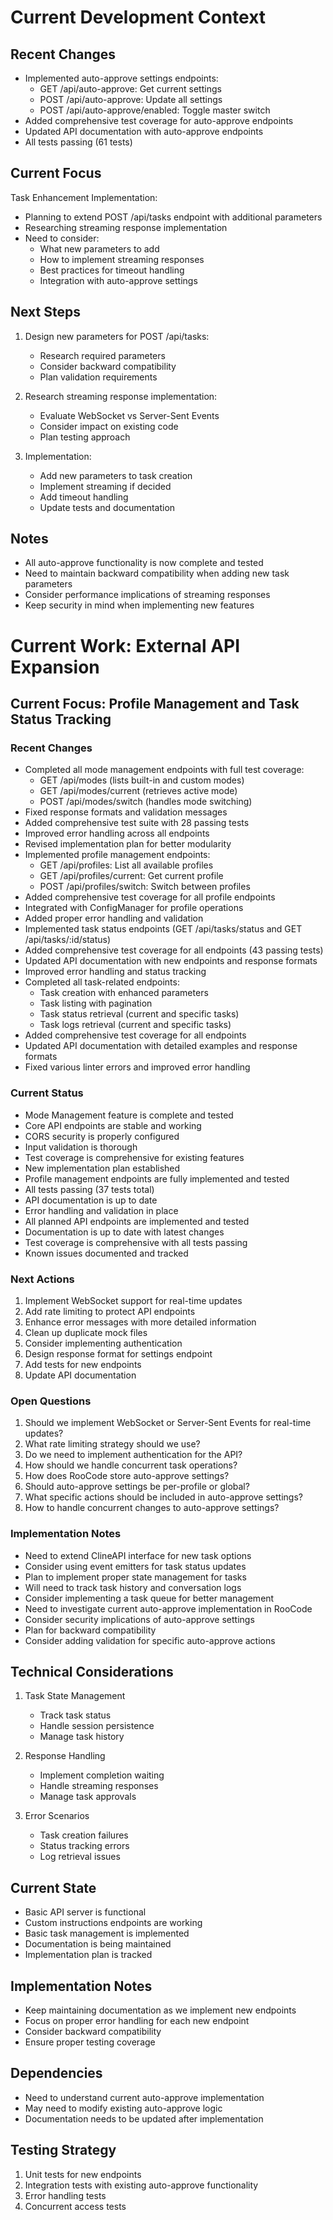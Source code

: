 # Current Development Context

## Recent Changes

- Implemented auto-approve settings endpoints:
    - GET /api/auto-approve: Get current settings
    - POST /api/auto-approve: Update all settings
    - POST /api/auto-approve/enabled: Toggle master switch
- Added comprehensive test coverage for auto-approve endpoints
- Updated API documentation with auto-approve endpoints
- All tests passing (61 tests)

## Current Focus

Task Enhancement Implementation:

- Planning to extend POST /api/tasks endpoint with additional parameters
- Researching streaming response implementation
- Need to consider:
    - What new parameters to add
    - How to implement streaming responses
    - Best practices for timeout handling
    - Integration with auto-approve settings

## Next Steps

1. Design new parameters for POST /api/tasks:

    - Research required parameters
    - Consider backward compatibility
    - Plan validation requirements

2. Research streaming response implementation:

    - Evaluate WebSocket vs Server-Sent Events
    - Consider impact on existing code
    - Plan testing approach

3. Implementation:
    - Add new parameters to task creation
    - Implement streaming if decided
    - Add timeout handling
    - Update tests and documentation

## Notes

- All auto-approve functionality is now complete and tested
- Need to maintain backward compatibility when adding new task parameters
- Consider performance implications of streaming responses
- Keep security in mind when implementing new features

# Current Work: External API Expansion

## Current Focus: Profile Management and Task Status Tracking

### Recent Changes

- Completed all mode management endpoints with full test coverage:
    - GET /api/modes (lists built-in and custom modes)
    - GET /api/modes/current (retrieves active mode)
    - POST /api/modes/switch (handles mode switching)
- Fixed response formats and validation messages
- Added comprehensive test suite with 28 passing tests
- Improved error handling across all endpoints
- Revised implementation plan for better modularity
- Implemented profile management endpoints:
    - GET /api/profiles: List all available profiles
    - GET /api/profiles/current: Get current profile
    - POST /api/profiles/switch: Switch between profiles
- Added comprehensive test coverage for all profile endpoints
- Integrated with ConfigManager for profile operations
- Added proper error handling and validation
- Implemented task status endpoints (GET /api/tasks/status and GET /api/tasks/:id/status)
- Added comprehensive test coverage for all endpoints (43 passing tests)
- Updated API documentation with new endpoints and response formats
- Improved error handling and status tracking
- Completed all task-related endpoints:
    - Task creation with enhanced parameters
    - Task listing with pagination
    - Task status retrieval (current and specific tasks)
    - Task logs retrieval (current and specific tasks)
- Added comprehensive test coverage for all endpoints
- Updated API documentation with detailed examples and response formats
- Fixed various linter errors and improved error handling

### Current Status

- Mode Management feature is complete and tested
- Core API endpoints are stable and working
- CORS security is properly configured
- Input validation is thorough
- Test coverage is comprehensive for existing features
- New implementation plan established
- Profile management endpoints are fully implemented and tested
- All tests passing (37 tests total)
- API documentation is up to date
- Error handling and validation in place
- All planned API endpoints are implemented and tested
- Documentation is up to date with latest changes
- Test coverage is comprehensive with all tests passing
- Known issues documented and tracked

### Next Actions

1. Implement WebSocket support for real-time updates
2. Add rate limiting to protect API endpoints
3. Enhance error messages with more detailed information
4. Clean up duplicate mock files
5. Consider implementing authentication
6. Design response format for settings endpoint
7. Add tests for new endpoints
8. Update API documentation

### Open Questions

1. Should we implement WebSocket or Server-Sent Events for real-time updates?
2. What rate limiting strategy should we use?
3. Do we need to implement authentication for the API?
4. How should we handle concurrent task operations?
5. How does RooCode store auto-approve settings?
6. Should auto-approve settings be per-profile or global?
7. What specific actions should be included in auto-approve settings?
8. How to handle concurrent changes to auto-approve settings?

### Implementation Notes

- Need to extend ClineAPI interface for new task options
- Consider using event emitters for task status updates
- Plan to implement proper state management for tasks
- Will need to track task history and conversation logs
- Consider implementing a task queue for better management
- Need to investigate current auto-approve implementation in RooCode
- Consider security implications of auto-approve settings
- Plan for backward compatibility
- Consider adding validation for specific auto-approve actions

## Technical Considerations

1. Task State Management

    - Track task status
    - Handle session persistence
    - Manage task history

2. Response Handling

    - Implement completion waiting
    - Handle streaming responses
    - Manage task approvals

3. Error Scenarios
    - Task creation failures
    - Status tracking errors
    - Log retrieval issues

## Current State

- Basic API server is functional
- Custom instructions endpoints are working
- Basic task management is implemented
- Documentation is being maintained
- Implementation plan is tracked

## Implementation Notes

- Keep maintaining documentation as we implement new endpoints
- Focus on proper error handling for each new endpoint
- Consider backward compatibility
- Ensure proper testing coverage

## Dependencies

- Need to understand current auto-approve implementation
- May need to modify existing auto-approve logic
- Documentation needs to be updated after implementation

## Testing Strategy

1. Unit tests for new endpoints
2. Integration tests with existing auto-approve functionality
3. Error handling tests
4. Concurrent access tests
